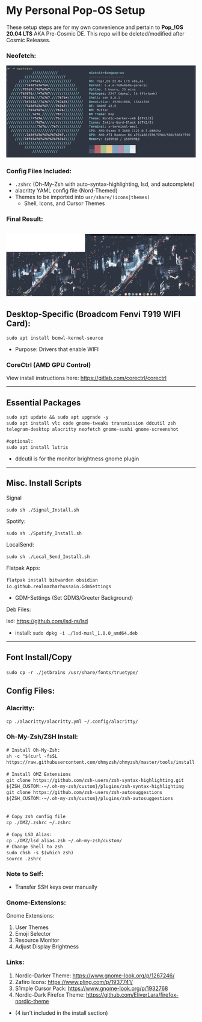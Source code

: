 # My Personal Pop-OS Setup 
These setup steps are for my own convenience and pertain to **Pop_!OS 20.04 LTS** AKA Pre-Cosmic DE. This repo will be deleted/modified after Cosmic Releases. 

### Neofetch:
![Neofetch Screen](Neofetch.png)
### Config Files Included:
- `.zshrc` (Oh-My-Zsh with auto-syntax-highlighting, lsd, and autcomplete)
- alacritty YAML config file (Nord-Themed)
- Themes to be imported into `usr/share/(icons|themes)`
    - Shell, Icons, and Cursor Themes
### Final Result:
![](./Desktop_Screenshot.png)
---
## Desktop-Specific (Broadcom Fenvi T919 WIFI Card):
```
sudo apt install bcmwl-kernel-source
```
- Purpose: Drivers that enable WIFI
### CoreCtrl (AMD GPU Control)
View install instructions here: https://gitlab.com/corectrl/corectrl
___
## Essential Packages
```
sudo apt update && sudo apt upgrade -y
sudo apt install vlc code gnome-tweaks transmission ddcutil zsh telegram-desktop alacritty neofetch gnome-sushi gnome-screenshot

#optional:
sudo apt install lutris
```
- ddcutil is for the monitor brightness gnome plugin
___


## Misc. Install Scripts
Signal

`sudo sh ./Signal_Install.sh`

Spotify:

`sudo sh ./Spotify_Install.sh`

LocalSend:

`sudo sh ./Local_Send_Install.sh`

Flatpak Apps:

`flatpak install bitwarden obsidian io.github.realmazharhussain.GdmSettings`
- GDM-Settings (Set GDM3/Greeter Background)

Deb Files:

lsd:
https://github.com/lsd-rs/lsd
- install: `sudo dpkg -i ./lsd-musl_1.0.0_amd64.deb`
___
## Font Install/Copy
`sudo cp -r ./jetbrains /usr/share/fonts/truetype/`

## Config Files:
### Alacritty: 
`cp ./alacritty/alacritty.yml ~/.config/alacritty/`
### Oh-My-Zsh/ZSH Install:
```
# Install Oh-My-Zsh:
sh -c "$(curl -fsSL https://raw.githubusercontent.com/ohmyzsh/ohmyzsh/master/tools/install.sh)"

# Install OMZ Extensions
git clone https://github.com/zsh-users/zsh-syntax-highlighting.git ${ZSH_CUSTOM:-~/.oh-my-zsh/custom}/plugins/zsh-syntax-highlighting
git clone https://github.com/zsh-users/zsh-autosuggestions ${ZSH_CUSTOM:-~/.oh-my-zsh/custom}/plugins/zsh-autosuggestions


# Copy zsh config file
cp ./OMZ/.zshrc ~/.zshrc

# Copy LSD_Alias:
cp ./OMZ/lsd_alias.zsh ~/.oh-my-zsh/custom/
# Change Shell to zsh
sudo chsh -s $(which zsh)
source .zshrc
```

### Note to Self:
- Transfer SSH keys over manually
### Gnome-Extensions:
Gnome Extensions:
1. User Themes
2. Emoji Selector
3. Resource Monitor
4. Adjust Display Brightness

### Links:
1. Nordic-Darker Theme:
https://www.gnome-look.org/p/1267246/
2. Zafiro Icons: https://www.pling.com/p/1937741/
3. S1mple Cursor Pack: https://www.gnome-look.org/p/1932768
4. Nordic-Dark Firefox Theme: https://github.com/EliverLara/firefox-nordic-theme
- (4 isn't included in the install section)